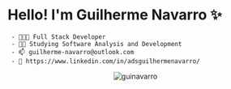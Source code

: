 # Hello! I'm Guilherme Navarro ✨
  
     - 👨🏻‍💻 Full Stack Developer
     - 🧗🏻 Studying Software Analysis and Development
     - 📫 guilherme-navarro@outlook.com
     - 📄 https://www.linkedin.com/in/adsguilhermenavarro/     
     
     
<p align="center"><img align="center" src="https://github-readme-stats.vercel.app/api/top-langs?username=guinavarro&show_icons=true&locale=en&layout=compact" alt="guinavarro"/></p>
